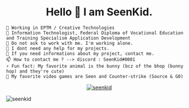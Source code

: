

<h1 align="center">Hello 👋 I am SeenKid.</h1>

    🔭 Working in EPTM / Creative Technologies
    🌱 Information Technologist, Federal Diploma of Vocational Education and Training Specialism Application Development
    👯 Do not ask to work with me. I'm working alone.
    🤔 I dont need any help for my projects.
    💬 If you need informations about my project, contact me.
    📫 How to contact me ? --> discord : SeenKid#0001
    ⚡ Fun fact: My favorite animal is the bunny (bcz of the bhop (bunny hop) and they're cute)
    👾 My favorite video games are Seen and Counter-strike (Source & GO)
    
    
<p align="center"> <a href="https://github.com/ryo-ma/github-profile-trophy"><img src="https://github-profile-trophy.vercel.app/?username=seenkid" alt="seenkid" /></a> </p>


<p><img align="center" src="https://github-readme-stats.vercel.app/api/top-langs?username=seenkid&show_icons=true&locale=en&layout=compact" alt="seenkid" /></p>

